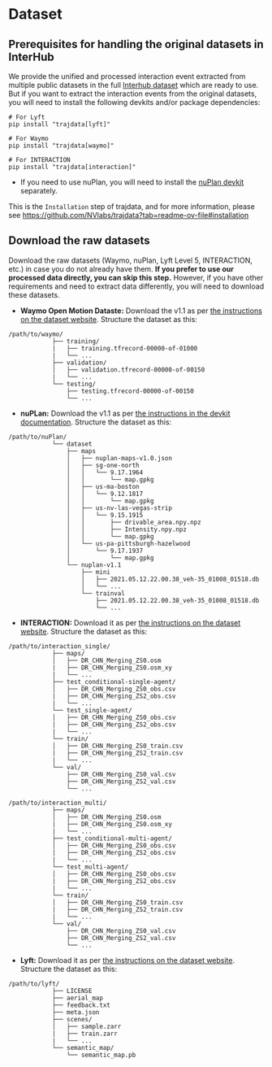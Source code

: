 
# Dataset

## Prerequisites for handling the original datasets in InterHub

We provide the unified and processed interaction event extracted from multiple public datasets in the full [Interhub dataset](https://lianjie.link/interhub) which are ready to use. But if you want to extract the interaction events from the original datasets, you will need to install the following devkits and/or package dependencies:
```
# For Lyft
pip install "trajdata[lyft]"

# For Waymo
pip install "trajdata[waymo]"

# For INTERACTION
pip install "trajdata[interaction]"
```

* If you need to use nuPlan, you will need to install the 
[nuPlan devkit](https://nuplan-devkit.readthedocs.io/en/latest/installation.html) 
separately.

This is the `Installation` step of trajdata, and for more 
information, please see <https://github.com/NVlabs/trajdata?tab=readme-ov-file#installation>


## Download the raw datasets
Download the raw datasets (Waymo, nuPlan, Lyft Level 5, INTERACTION, 
etc.) in case you do not already have them. **If you prefer to 
use our processed data directly, you can skip this step.** However, 
if you have other requirements and need to extract data differently, 
you will need to download these datasets.


* **Waymo Open Motion Dataste:** Download the v1.1 as per [the instructions on the dataset website](https://waymo.com/open/licensing/?continue=%2Fopen%2Fdownload%2F).
Structure the dataset as this:

```
/path/to/waymo/
            ├── training/
            |   ├── training.tfrecord-00000-of-01000
            |   └── ...
            ├── validation/
            │   ├── validation.tfrecord-00000-of-00150
            |   └── ...
            └── testing/
                ├── testing.tfrecord-00000-of-00150
                └── ...
```

* **nuPLan:** Download the v1.1 as per [the instructions in the devkit documentation](https://nuplan-devkit.readthedocs.io/en/latest/dataset_setup.html).
Structure the dataset as this:

```
/path/to/nuPlan/
            └── dataset
                ├── maps
                │   ├── nuplan-maps-v1.0.json
                │   ├── sg-one-north
                │   │   └── 9.17.1964
                │   │       └── map.gpkg
                │   ├── us-ma-boston
                │   │   └── 9.12.1817
                │   │       └── map.gpkg
                │   ├── us-nv-las-vegas-strip
                │   │   └── 9.15.1915
                │   │       ├── drivable_area.npy.npz
                │   │       ├── Intensity.npy.npz
                │   │       └── map.gpkg
                │   └── us-pa-pittsburgh-hazelwood
                │       └── 9.17.1937
                │           └── map.gpkg
                └── nuplan-v1.1
                    ├── mini
                    │   ├── 2021.05.12.22.00.38_veh-35_01008_01518.db
                    │   └── ...
                    └── trainval
                        ├── 2021.05.12.22.00.38_veh-35_01008_01518.db
                        └── ...
```

* **INTERACTION:** Download it as per [the instructions on the dataset website](http://interaction-dataset.com/). 
Structure the dataset as this:

```
/path/to/interaction_single/
            ├── maps/
            │   ├── DR_CHN_Merging_ZS0.osm
            |   ├── DR_CHN_Merging_ZS0.osm_xy
            |   └── ...
            ├── test_conditional-single-agent/
            │   ├── DR_CHN_Merging_ZS0_obs.csv
            |   ├── DR_CHN_Merging_ZS2_obs.csv
            |   └── ...
            └── test_single-agent/
            │   ├── DR_CHN_Merging_ZS0_obs.csv
            |   ├── DR_CHN_Merging_ZS2_obs.csv
            |   └── ...
            └── train/
            │   ├── DR_CHN_Merging_ZS0_train.csv
            |   ├── DR_CHN_Merging_ZS2_train.csv
            |   └── ...
            └── val/
                ├── DR_CHN_Merging_ZS0_val.csv
                ├── DR_CHN_Merging_ZS2_val.csv
                └── ...
```
```
/path/to/interaction_multi/
            ├── maps/
            │   ├── DR_CHN_Merging_ZS0.osm
            |   ├── DR_CHN_Merging_ZS0.osm_xy
            |   └── ...
            ├── test_conditional-multi-agent/
            │   ├── DR_CHN_Merging_ZS0_obs.csv
            |   ├── DR_CHN_Merging_ZS2_obs.csv
            |   └── ...
            └── test_multi-agent/
            │   ├── DR_CHN_Merging_ZS0_obs.csv
            |   ├── DR_CHN_Merging_ZS2_obs.csv
            |   └── ...
            └── train/
            │   ├── DR_CHN_Merging_ZS0_train.csv
            |   ├── DR_CHN_Merging_ZS2_train.csv
            |   └── ...
            └── val/
                ├── DR_CHN_Merging_ZS0_val.csv
                ├── DR_CHN_Merging_ZS2_val.csv
                └── ...
```
* **Lyft:** Download it as per [the instructions on the dataset website](https://woven-planet.github.io/l5kit/dataset.html). 
Structure the dataset as this:

```
/path/to/lyft/
            ├── LICENSE
            ├── aerial_map
            ├── feedback.txt
            ├── meta.json
            ├── scenes/
            │   ├── sample.zarr
            |   ├── train.zarr
            |   └── ...
            └── semantic_map/
                └── semantic_map.pb
```
